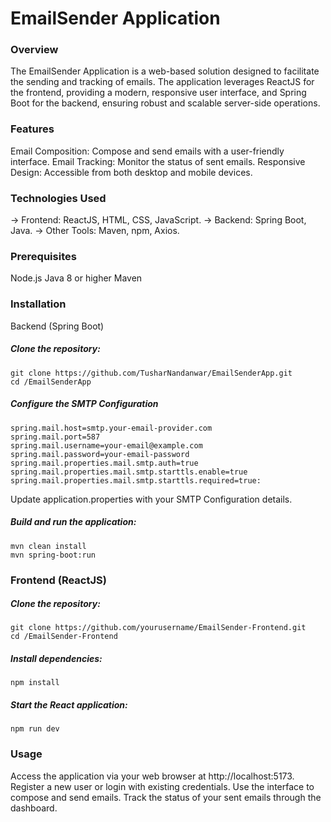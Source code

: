 # EmailSender Application
### Overview
The EmailSender Application is a web-based solution designed to facilitate the sending and tracking of emails. The application leverages ReactJS for the frontend, providing a modern, responsive user interface, and Spring Boot for the backend, ensuring robust and scalable server-side operations.


### Features
Email Composition: Compose and send emails with a user-friendly interface.
Email Tracking: Monitor the status of sent emails.
Responsive Design: Accessible from both desktop and mobile devices.
### Technologies Used
-> Frontend: ReactJS, HTML, CSS, JavaScript.
-> Backend: Spring Boot, Java.
-> Other Tools: Maven, npm, Axios.
### Prerequisites
Node.js
Java 8 or higher
Maven
### Installation
Backend (Spring Boot)

##### Clone the repository:
```
git clone https://github.com/TusharNandanwar/EmailSenderApp.git
cd /EmailSenderApp
```

##### Configure the SMTP Configuration
```
spring.mail.host=smtp.your-email-provider.com
spring.mail.port=587
spring.mail.username=your-email@example.com
spring.mail.password=your-email-password
spring.mail.properties.mail.smtp.auth=true
spring.mail.properties.mail.smtp.starttls.enable=true
spring.mail.properties.mail.smtp.starttls.required=true:
```

Update application.properties with your SMTP Configuration details.

##### Build and run the application:
```
mvn clean install
mvn spring-boot:run
```
### Frontend (ReactJS)
##### Clone the repository:
```
git clone https://github.com/yourusername/EmailSender-Frontend.git
cd /EmailSender-Frontend
```

##### Install dependencies:
```
npm install
```

##### Start the React application:
```
npm run dev
```
### Usage
Access the application via your web browser at http://localhost:5173.
Register a new user or login with existing credentials.
Use the interface to compose and send emails.
Track the status of your sent emails through the dashboard.
